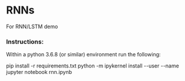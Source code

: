 # RNNs
For RNN/LSTM demo

### Instructions:
Within a python 3.6.8 (or similar) environment run the following:

pip install -r requirements.txt
python -m ipykernel install --user --name <your-env-name>
jupyter notebook rnn.ipynb




